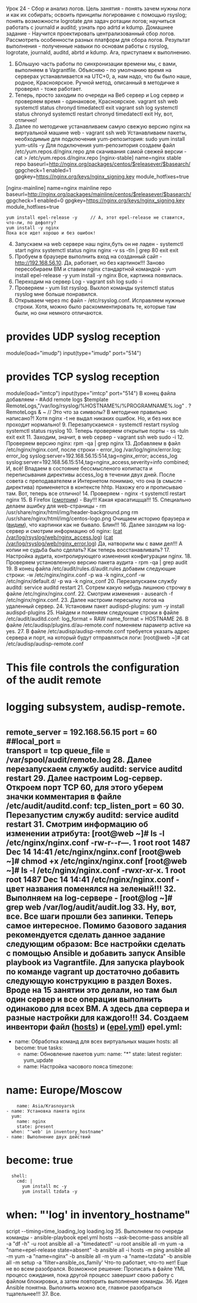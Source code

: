 Урок 24 - Сбор и анализ логов.
Цель занятия -
	понять зачем нужны логи и как их собирать;
	освоить принципы логирование с помощью rsyslog;
	понять возможности logrotate для задач ротации логов;
	научиться работать с journald и auditd;
	узнать про adrtd и kdump.
Домашнее задание - Научится проектировать централизованный сбор логов. Рассмотреть особенности 
разных платформ для сбора логов.
Результат выполнения - полученные навыки по основам работы с rsyslog, logrotate, journald, auditd, abrtd и kdump.
Ага, приступаем к выполнению.
1. БОльшую часть работы по синхронизации времени мы, с вами, выполняем в Vagrantfile.
Объясняю - по умолчанию время на серверах устанавливается на UTC+0, а, нам надо, что бы было наше,
родное, Красноярское. Ручной метод, описанный в методичке я проверял - тоже работает.
2. Теперь, просто заходим по очереди на Веб сервер и Log сервер и проверяем время - одинаковое, Красноярское.
	vagrant ssh web
	systemctl status chronyd
	timedatectl
	exit
	vagrant ssh log
	systemctl status chronyd
	systemctl restart chronyd
	timedatectl
	exit
	Ну, вот, отлично!
3. Далее по методичке устанавливаем самую свежую версию nginx на виртуальной машине web -
	vagrant ssh web
	Устанавливаем пакеты, необходимые для подключения yum-репозитория:
	sudo yum install yum-utils -y
	Для подключения yum-репозитория создаем файл /etc/yum.repos.d/nginx.repo для скачивания самой свежей версии -
	cat > /etc/yum.repos.d/nginx.repo
[nginx-stable]
name=nginx stable repo
baseurl=http://nginx.org/packages/centos/$releasever/$basearch/
gpgcheck=1
enabled=1
gpgkey=https://nginx.org/keys/nginx_signing.key
module_hotfixes=true

[nginx-mainline]
name=nginx mainline repo
baseurl=http://nginx.org/packages/mainline/centos/$releasever/$basearch/
gpgcheck=1
enabled=0
gpgkey=https://nginx.org/keys/nginx_signing.key
module_hotfixes=true

	yum install epel-release -y		// А, этот epel-release не ставится, что-ли, по дефолту?
	yum install -y nginx
	Пока все идет хорошо и без ошибок!
4. Запускаем на web сервере наш nginx,буть он не ладен - 
	systemctl start nginx
	systemctl status nginx
	nginx -v
	ss -tln | grep 80
	exit
	exit
5. Пробуем в браузере выполнить вход на созданный сайт - http://192.168.56.10. Да, работает, но без картинок!!!
	Заново пересобираем ВМ и ставим nginx стандартной командой - 
	yum install epel-release -y
	yum install -y nginx
	Все, картинка появилась.
6. Переходим на сервер Log - 
	vagrant ssh log
	sudo -i
7. Проверяем - yum list rsyslog.
	Выхлоп команды systemctl status rsyslog мне больше понравился.
8. Открываем через mc файл - /etc/rsyslog.conf. Исправляем нужные строки. Хотя, можно было раскомментировать
	те, которые там были, но они немного отличаются.
# provides UDP syslog reception
module(load="imudp")
input(type="imudp" port="514")
# provides TCP syslog reception
module(load="imtcp")
input(type="imtcp" port="514")
	В конец файла добавляем -
#Add remote logs
$template RemoteLogs,"/var/log/rsyslog/%HOSTNAME%/%PROGRAMNAME%.log"
*.* ?RemoteLogs
& ~ // Это что за символы? В методичке правильно написано?! Хотя nginx -t не выдал никаких ошибок. Но, и без них все проходит нормально!
9. Перезапускаемся - 
	systemctl restart rsyslog
	systemctl status rsyslog
10. Теперь проверяем открытые порты - 
	ss -tuln
	exit
	exit
11. Заходим, значит, в web сервер -
	vagrant ssh web
	sudo -i
12. Проверяем версию nginx: 
	rpm -qa | grep nginx
13. Добавляем в файл /etc/nginx/nginx.conf, после строки - error_log /var/log/nginx/error.log;
	error_log syslog:server=192.168.56.15:514,tag=nginx_error;
	access_log syslog:server=192.168.56.15:514,tag=nginx_access,severity=info combined;
	И, всё! Впадаем в состояние бессмысленого копипаста и переписывания директивы access_log в течении двух дней.
	После совета с преподавателем и Интернетом понимаю, что она (в смысле - директива) применяется в контексте hhtp.
	Нахожу его и прописываю там. Вот, теперь все отлично!
14. Проверяем - 
	nginx -t
	systemctl restart nginx
15. В Firefox ([смотрим](page.jpg)) - Вау!!! Какая красатищща!!!
15. Специально делаем ашибку для web-страницы - 
	rm /usr/share/nginx/html/img/header-background.png
	rm /usr/share/nginx/html/img/centos-logo.png
	Очищаем историю браузера и ([видим](page_error.jpg)), что картинки как не бывало. Блин!!!
16. Далее заходим на log-сервер и смотрим информацию об nginx:
	([cat /var/log/rsyslog/web/nginx_access.log](nginx_access.log))
	([cat /var/log/rsyslog/web/nginx_error.log](nginx_access.log))
	Да, натворили мы с вами дел!!! А копии не судьба было сделать? Как теперь восстанавливать?
17. Настройка аудита, контролирующего изменения конфигурации nginx.
18. Проверяем установленную версию пакета аудита -
	rpm -qa | grep audit
19. В конец файла /etc/audit/rules.d/audit.rules добавим следующие строки:
	-w /etc/nginx/nginx.conf -р wa -k nginx_conf
	-w /etc/nginx/default.d/ -p wa -k nginx_conf
20. Перезапускаем службу auditd:
	service auditd restart
21. Сотрем какую нибудь лишнюю строчку в файле /etc/nginx/nginx.conf.
22. Смотрим изменения - ausearch -f /etc/nginx/nginx.conf.
23. Далее настроим пересылку логов на удаленный сервер.
24. Установим пакет audispd-plugins:
	yum -y install audispd-plugins
25. Найдем и поменяем следующие строки в файле /etc/audit/auditd.conf:
	log_format = RAW
	name_format = HOSTNAME
26. В  файле /etc/audisp/plugins.d/au-remote.conf поменяем параметр active на yes.
27. В  файле /etc/audisp/audisp-remote.conf требуется указать адрес сервера и порт, 
	на который будут отправляться логи:
	[root@web ~]# cat /etc/audisp/audisp-remote.conf
#                                                                                                                                                                            
# This file controls the configuration of the audit remote                                                                                                                   
# logging subsystem, audisp-remote.                                                                                                                                          
#                                                                                                                                                                            
                                                                                                                                                                             
remote_server = 192.168.56.15
port = 60
##local_port =                                                                                                                                                               
transport = tcp
queue_file = /var/spool/audit/remote.log
28. Далее перезапускаем службу auditd:
	service auditd restart
29. Далее настроим Log-сервер.
	Откроем порт TCP 60, для этого уберем значки комментария в файле /etc/audit/auditd.conf:
	tcp_listen_port = 60
30. Перезапустим службу auditd:
	service auditd restart
31. Смотрим информацию об изменении атрибута:
	[root@web ~]# ls -l /etc/nginx/nginx.conf
	-rw-r--r—. 1 root root 1487 Dec 14 14:41 /etc/nginx/nginx.conf
	[root@web ~]# chmod +x /etc/nginx/nginx.conf
	[root@web ~]# ls -l /etc/nginx/nginx.conf
	-rwxr-xr-x. 1 root root 1487 Dec 14 14:41 /etc/nginx/nginx.conf - цвет названия поменялся на зеленый!!!
32. Выполняем на log-сервере -
	[root@log ~]# grep web /var/log/audit/audit.log
33. Ну, вот, все. Все шаги прошли без запинки. Теперь самое интересное. 
	Помимо базового задания рекомендуется сделать данное задание следующим образом:
	Все настройки сделать с помощью Ansible и добавить запуск Ansible playbook из Vagrantfile.
	Для запуска playbook по команде vagrant up достаточно добавить следующую конструкцию в раздел Boxes.
	Вроде на 15 занятии это делали, но там был один сервер и все операции выполнить одинаково
	для всех ВМ. А здесь два сервера и разные настройки для каждого!!!
34. Создаем инвентори файл ([hosts](hosts)) и ([epel.yml](epel.yml))
epel.yml:
---
- name: Обработка команд для всех виртуальных машин
  hosts: all
  become: true
  tasks:
    - name: Обновление пакетов
      yum:
        name: "*"
        state: latest
      register: yum_update
    - name: Настройка часового пояса
      timezone:
#        name: Europe/Moscow
        name: Asia/Krasnoyarsk
    - name: Установка пакета nginx
      yum:
        name: nginx
        state: present
      when: "'web' in inventory_hostname"
    - name: Выполнение двух действий
#      become: true
      shell:
        cmd: |
          yum install mc -y
          yum install tzdata -y
#      when: "'log' in inventory_hostname"
script --timing=time_loading_log loading.log
35. Выполняем по очереди команды -
	ansible-playbook epel.yml hosts --ask-become-pass
	ansible all -a "df -h" -u root
	ansible all -a "timedatectl" -u root
	ansible all -m yum -a "name=epel-release state=absent" -b
	ansible all -i hosts -m ping
	ansible all -m yum -a "name=nginx" -b
	ansible all -m yum -a "name=tzdata" -b
	ansible all -m setup -a 'filter=ansible_os_family'
	Что-то работает, что-то нет! Еще не во всем разобрался.
	Возможное решение: Прописать в файле YML процесс ожидания, пока другой процесс завершит свою работу с файлом блокировки,
	а затем повторить выполнение команды.
36. Идея Ansible понятна. Выполнить можно все, главное разобраться тщательнее!!!
37. Все.
